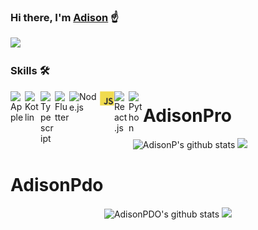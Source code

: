 ### Hi there, I'm [Adison](https://github.com/AdisonPDO) ☝️
<a href="https://www.linkedin.com/in/adison-pereira-de-oliveira/?locale=en_US" target="_blank"><img src="https://img.shields.io/badge/linkedin-%230077B5.svg?&style=for-the-badge&logo=linkedin&logoColor=white"/></a>

### Skills 🛠️
<img align="left" alt="Apple" width="23px" src="https://upload.wikimedia.org/wikipedia/commons/3/31/Apple_logo_white.svg" />
<img align="left" alt="Kotlin" width="25px" src="https://www.vectorlogo.zone/logos/kotlinlang/kotlinlang-icon.svg" />
<img align="left" alt="Typescript" width="23px" src="https://www.vectorlogo.zone/logos/typescriptlang/typescriptlang-icon.svg" />
<img align="left" alt="Flutter" width="23px" src="https://www.vectorlogo.zone/logos/flutterio/flutterio-icon.svg" />
<img align="left" alt="Node.js" width="49px" src="https://www.vectorlogo.zone/logos/nodejs/nodejs-ar21.svg" />
<img align="left" alt="JavaScript" width="23px" src=https://raw.githubusercontent.com/devicons/devicon/master/icons/javascript/javascript-original.svg />
<img align="left" alt="React.js" width="23px" src="https://www.vectorlogo.zone/logos/reactjs/reactjs-icon.svg" />
<img align="left" alt="Python" width="23px" src="https://www.vectorlogo.zone/logos/python/python-icon.svg" />



# AdisonPro
<div align="center">
 <img width="33%" src="https://github-readme-stats.vercel.app/api/top-langs/?username=AdisonP&show_icons=true&layout=compact&theme=algolia" alt="AdisonP's github stats" />
 <img width="33%" src="https://github-readme-streak-stats.herokuapp.com/?user=AdisonP" />
</div>

# AdisonPdo
<div align="center">
 <img width="33%" src="https://github-readme-stats.vercel.app/api/top-langs/?username=AdisonPDO&show_icons=true&layout=compact&theme=algolia" alt="AdisonPDO's github stats" />
 <img width="33%" src="https://github-readme-streak-stats.herokuapp.com/?user=AdisonPDO" />
</div>